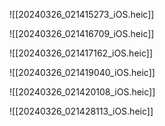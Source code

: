 
![[20240326_021415273_iOS.heic]]

![[20240326_021416709_iOS.heic]]

![[20240326_021417162_iOS.heic]]

![[20240326_021419040_iOS.heic]]

![[20240326_021420108_iOS.heic]]

![[20240326_021428113_iOS.heic]]
